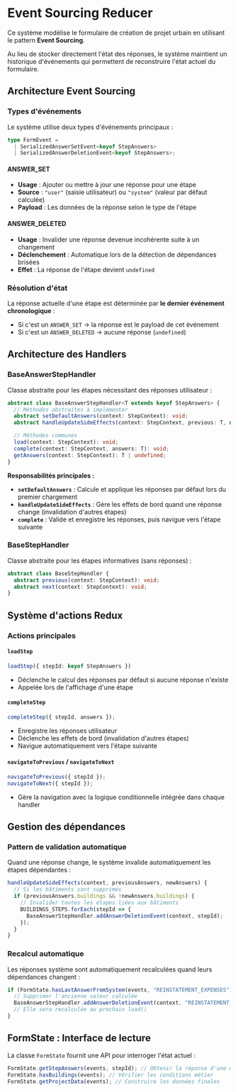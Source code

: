 # Event Sourcing Reducer

Ce système modélise le formulaire de création de projet urbain en utilisant le pattern **Event Sourcing**.

Au lieu de stocker directement l'état des réponses, le système maintient un historique d'événements qui permettent de reconstruire l'état actuel du formulaire.

## Architecture Event Sourcing

### Types d'événements

Le système utilise deux types d'événements principaux :

```typescript
type FormEvent =
  | SerializedAnswerSetEvent<keyof StepAnswers>
  | SerializedAnswerDeletionEvent<keyof StepAnswers>;
```

#### ANSWER_SET

- **Usage** : Ajouter ou mettre à jour une réponse pour une étape
- **Source** : `"user"` (saisie utilisateur) ou `"system"` (valeur par défaut calculée)
- **Payload** : Les données de la réponse selon le type de l'étape

#### ANSWER_DELETED

- **Usage** : Invalider une réponse devenue incohérente suite à un changement
- **Déclenchement** : Automatique lors de la détection de dépendances brisées
- **Effet** : La réponse de l'étape devient `undefined`

### Résolution d'état

La réponse actuelle d'une étape est déterminée par **le dernier événement chronologique** :

- Si c'est un `ANSWER_SET` → la réponse est le payload de cet événement
- Si c'est un `ANSWER_DELETED` → aucune réponse (`undefined`)

## Architecture des Handlers

### BaseAnswerStepHandler

Classe abstraite pour les étapes nécessitant des réponses utilisateur :

```typescript
abstract class BaseAnswerStepHandler<T extends keyof StepAnswers> {
  // Méthodes abstraites à implémenter
  abstract setDefaultAnswers(context: StepContext): void;
  abstract handleUpdateSideEffects(context: StepContext, previous: T, new: T): void;

  // Méthodes communes
  load(context: StepContext): void;
  complete(context: StepContext, answers: T): void;
  getAnswers(context: StepContext): T | undefined;
}
```

**Responsabilités principales :**

- **`setDefaultAnswers`** : Calcule et applique les réponses par défaut lors du premier chargement
- **`handleUpdateSideEffects`** : Gère les effets de bord quand une réponse change (invalidation d'autres étapes)
- **`complete`** : Valide et enregistre les réponses, puis navigue vers l'étape suivante

### BaseStepHandler

Classe abstraite pour les étapes informatives (sans réponses) :

```typescript
abstract class BaseStepHandler {
  abstract previous(context: StepContext): void;
  abstract next(context: StepContext): void;
}
```

## Système d'actions Redux

### Actions principales

#### `loadStep`

```typescript
loadStep({ stepId: keyof StepAnswers })
```

- Déclenche le calcul des réponses par défaut si aucune réponse n'existe
- Appelée lors de l'affichage d'une étape

#### `completeStep`

```typescript
completeStep({ stepId, answers });
```

- Enregistre les réponses utilisateur
- Déclenche les effets de bord (invalidation d'autres étapes)
- Navigue automatiquement vers l'étape suivante

#### `navigateToPrevious` / `navigateToNext`

```typescript
navigateToPrevious({ stepId });
navigateToNext({ stepId });
```

- Gère la navigation avec la logique conditionnelle intégrée dans chaque handler

## Gestion des dépendances

### Pattern de validation automatique

Quand une réponse change, le système invalide automatiquement les étapes dépendantes :

```typescript
handleUpdateSideEffects(context, previousAnswers, newAnswers) {
  // Si les bâtiments sont supprimés
  if (previousAnswers.buildings && !newAnswers.buildings) {
    // Invalider toutes les étapes liées aux bâtiments
    BUILDINGS_STEPS.forEach(stepId => {
      BaseAnswerStepHandler.addAnswerDeletionEvent(context, stepId);
    });
  }
}
```

### Recalcul automatique

Les réponses système sont automatiquement recalculées quand leurs dépendances changent :

```typescript
if (FormState.hasLastAnswerFromSystem(events, "REINSTATEMENT_EXPENSES")) {
  // Supprimer l'ancienne valeur calculée
  BaseAnswerStepHandler.addAnswerDeletionEvent(context, "REINSTATEMENT_EXPENSES");
  // Elle sera recalculée au prochain load()
}
```

## FormState : Interface de lecture

La classe `FormState` fournit une API pour interroger l'état actuel :

```typescript
FormState.getStepAnswers(events, stepId); // Obtenir la réponse d'une étape
FormState.hasBuildings(events); // Vérifier les conditions métier
FormState.getProjectData(events); // Construire les données finales
```
